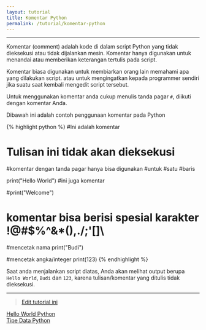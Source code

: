 ```yaml
---
layout: tutorial
title: Komentar Python
permalink: /tutorial/komentar-python
---
```


---

Komentar (comment) adalah kode di dalam script Python yang tidak dieksekusi atau tidak dijalankan mesin. Komentar hanya digunakan untuk menandai atau memberikan keterangan tertulis pada script.

Komentar biasa digunakan untuk membiarkan orang lain memahami apa yang dilakukan script. atau untuk mengingatkan kepada programmer sendiri jika suatu saat kembali mengedit script tersebut.

Untuk menggunakan komentar anda cukup menulis tanda pagar `#`, diikuti dengan komentar Anda.

Dibawah ini adalah contoh penggunaan komentar pada Python

{% highlight python %}
#Ini adalah komentar
# Tulisan ini tidak akan dieksekusi

#komentar dengan tanda pagar hanya bisa digunakan
#untuk
#satu
#baris

print("Hello World") #ini juga komentar

#print("Welcome")

# komentar bisa berisi spesial karakter !@#$%^&*(),./;'[]\

#mencetak nama
print("Budi")

#mencetak angka/integer
print(123)
{% endhighlight %}

Saat anda menjalankan script diatas, Anda akan melihat output berupa `Hello World`, `Budi` dan `123`, karena tulisan/komentar yang ditulis tidak dieksekusi.

---
> [Edit tutorial ini](https://github.com/belajarpythoncom/belajarpythoncom.github.io/edit/master/tutorials/komentar-python.md)

<div class="row navigation-tutorial">
    <div class="col-md-6 prev-tutorial">
        <a href="/tutorial/hello-world-python"><i class="fas fa-arrow-circle-left"></i>Hello World Python</a>
    </div>
    <div class="col-md-6 next-tutorial">
        <a href="/tutorial/tipe-data-python" class="hoverable">Tipe Data Python<i class="fas fa-arrow-circle-right"></i></a>
    </div>
</div>
